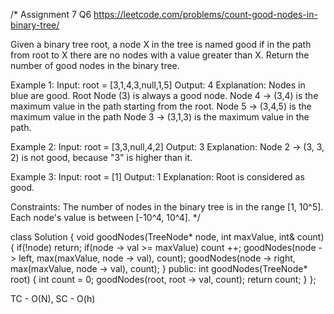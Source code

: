 /*
Assignment 7 Q6
https://leetcode.com/problems/count-good-nodes-in-binary-tree/

Given a binary tree root, a node X in the tree is named good if in the path from root to X there are no nodes with a value greater than X.
Return the number of good nodes in the binary tree.

Example 1:
Input: root = [3,1,4,3,null,1,5]
Output: 4
Explanation: Nodes in blue are good.
Root Node (3) is always a good node.
Node 4 -> (3,4) is the maximum value in the path starting from the root.
Node 5 -> (3,4,5) is the maximum value in the path
Node 3 -> (3,1,3) is the maximum value in the path.

Example 2:
Input: root = [3,3,null,4,2]
Output: 3
Explanation: Node 2 -> (3, 3, 2) is not good, because "3" is higher than it.

Example 3:
Input: root = [1]
Output: 1
Explanation: Root is considered as good.

Constraints:
The number of nodes in the binary tree is in the range [1, 10^5].
Each node's value is between [-10^4, 10^4].
*/

class Solution {
    void goodNodes(TreeNode* node, int maxValue, int& count){
        if(!node) return;
        if(node -> val >= maxValue) count ++;
        goodNodes(node -> left, max(maxValue, node -> val), count);
        goodNodes(node -> right, max(maxValue, node -> val), count);
    }
public:
    int goodNodes(TreeNode* root) {
        int count = 0;
        goodNodes(root, root -> val, count);
        return count;
    }
};

TC - O(N), SC - O(h)